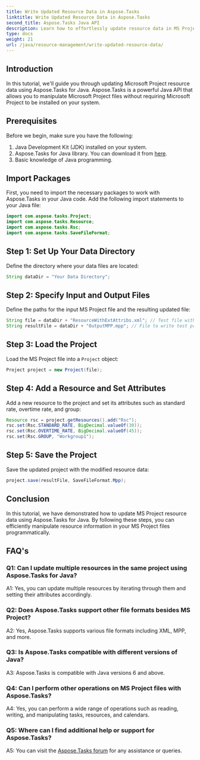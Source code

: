 ```yaml
---
title: Write Updated Resource Data in Aspose.Tasks
linktitle: Write Updated Resource Data in Aspose.Tasks
second_title: Aspose.Tasks Java API
description: Learn how to effortlessly update resource data in MS Project files using Aspose.Tasks for Java.
type: docs
weight: 21
url: /java/resource-management/write-updated-resource-data/
---
```

## Introduction
In this tutorial, we'll guide you through updating Microsoft Project resource data using Aspose.Tasks for Java. Aspose.Tasks is a powerful Java API that allows you to manipulate Microsoft Project files without requiring Microsoft Project to be installed on your system.

## Prerequisites

Before we begin, make sure you have the following:

1. Java Development Kit (JDK) installed on your system.
2. Aspose.Tasks for Java library. You can download it from [here](https://releases.aspose.com/tasks/java/).
3. Basic knowledge of Java programming.

## Import Packages

First, you need to import the necessary packages to work with Aspose.Tasks in your Java code. Add the following import statements to your Java file:

```java
import com.aspose.tasks.Project;
import com.aspose.tasks.Resource;
import com.aspose.tasks.Rsc;
import com.aspose.tasks.SaveFileFormat;
```

## Step 1: Set Up Your Data Directory

Define the directory where your data files are located:

```java
String dataDir = "Your Data Directory";
```

## Step 2: Specify Input and Output Files

Define the paths for the input MS Project file and the resulting updated file:

```java
String file = dataDir + "ResourceWithExtAttribs.xml"; // Test file with one rsc to update
String resultFile = dataDir + "OutputMPP.mpp"; // File to write test project
```

## Step 3: Load the Project

Load the MS Project file into a `Project` object:

```java
Project project = new Project(file);
```

## Step 4: Add a Resource and Set Attributes

Add a new resource to the project and set its attributes such as standard rate, overtime rate, and group:

```java
Resource rsc = project.getResources().add("Rsc");
rsc.set(Rsc.STANDARD_RATE, BigDecimal.valueOf(30));
rsc.set(Rsc.OVERTIME_RATE, BigDecimal.valueOf(45));
rsc.set(Rsc.GROUP, "Workgroup1");
```

## Step 5: Save the Project

Save the updated project with the modified resource data:

```java
project.save(resultFile, SaveFileFormat.Mpp);
```

## Conclusion

In this tutorial, we have demonstrated how to update MS Project resource data using Aspose.Tasks for Java. By following these steps, you can efficiently manipulate resource information in your MS Project files programmatically.

## FAQ's

### Q1: Can I update multiple resources in the same project using Aspose.Tasks for Java?

A1: Yes, you can update multiple resources by iterating through them and setting their attributes accordingly.

### Q2: Does Aspose.Tasks support other file formats besides MS Project?

A2: Yes, Aspose.Tasks supports various file formats including XML, MPP, and more.

### Q3: Is Aspose.Tasks compatible with different versions of Java?

A3: Aspose.Tasks is compatible with Java versions 6 and above.

### Q4: Can I perform other operations on MS Project files with Aspose.Tasks?

A4: Yes, you can perform a wide range of operations such as reading, writing, and manipulating tasks, resources, and calendars.

### Q5: Where can I find additional help or support for Aspose.Tasks?

A5: You can visit the [Aspose.Tasks forum](https://forum.aspose.com/c/tasks/15) for any assistance or queries.

